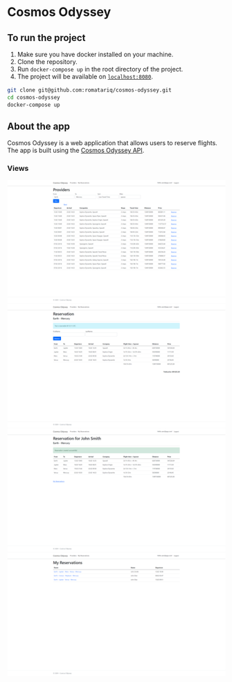 # Cosmos Odyssey

## To run the project
1. Make sure you have docker installed on your machine.
2. Clone the repository.
3. Run `docker-compose up` in the root directory of the project.
4. The project will be available on [`localhost:8080`](http://localhost:8080).
~~~bash
git clone git@github.com:romatariq/cosmos-odyssey.git
cd cosmos-odyssey
docker-compose up
~~~

## About the app

Cosmos Odyssey is a web application that allows users to reserve flights.
The app is built using the [Cosmos Odyssey API](https://cosmos-odyssey.azurewebsites.net/api/v1.0/TravelPrices).

### Views
![Providers](./Screenshots/1.png)
![Create a reservation](./Screenshots/2.png)
![Created reservation details](./Screenshots/3.png)
![All user reservations](./Screenshots/4.png)

